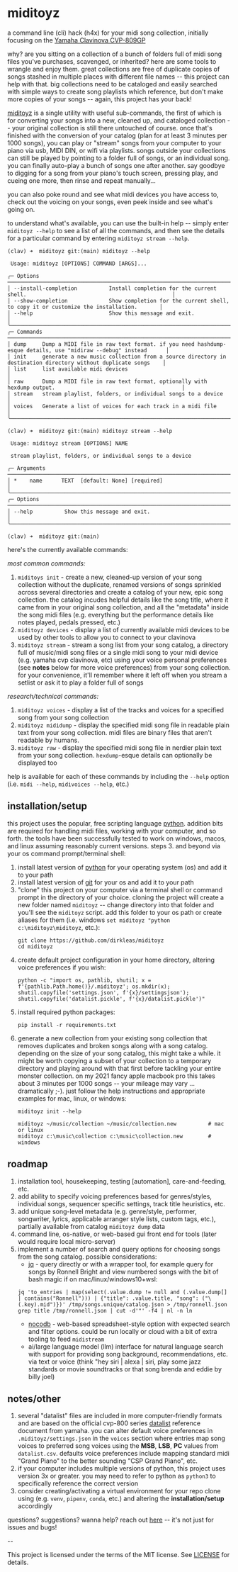 # miditoyz

a command line (cli) hack (h4x) for your midi song collection, initially focusing on the [Yamaha Clavinova CVP-809GP](https://usa.yamaha.com/products/musical_instruments/pianos/clavinova/cvp-809gp/index.html)

why? are you sitting on a collection of a bunch of folders full of midi song files you've purchases, scavenged, or inherited? here are some tools to wrangle and enjoy them. great collections are free of duplicate copies of songs stashed in multiple places with different file names -- this project can help with that. big collections need to be cataloged and easily searched with simple ways to create song playlists which reference, but don't make more copies of your songs -- again, this project has your back!

[miditoyz](miditoyz) is a single utility with useful sub-commands, the first of which is for converting your songs into a new, cleaned up, and cataloged collection -- your original collection is still there untouched of course. once that's finished with the conversion of your catalog (plan for at least 3 minutes per 1000 songs), you can play or "stream" songs from your computer to your piano via usb, MIDI DIN, or wifi via playlists. songs outside your collections can still be played by pointing to a folder full of songs, or an individual song. you can finally auto-play a bunch of songs one after another. say goodbye to digging for a song from your piano's touch screen, pressing play, and cueing one more, then rinse and repeat manually...

you can also poke round and see what midi devices you have access to, check out the voicing on your songs, even peek inside and see what's going on.

to understand what's available, you can use the built-in help -- simply enter `miditoyz --help` to see a list of all the commands, and then see the details for a particular command by entering `miditoyz stream --help`.
```
(clav) ➜  miditoyz git:(main) miditoyz --help

 Usage: miditoyz [OPTIONS] COMMAND [ARGS]...

╭─ Options ────────────────────────────────────────────────────────────────────────────────────────────────────────────╮
│ --install-completion          Install completion for the current shell.                                              │
│ --show-completion             Show completion for the current shell, to copy it or customize the installation.       │
│ --help                        Show this message and exit.                                                            │
╰──────────────────────────────────────────────────────────────────────────────────────────────────────────────────────╯
╭─ Commands ───────────────────────────────────────────────────────────────────────────────────────────────────────────╮
│ dump     Dump a MIDI file in raw text format. if you need hashdump-esque details, use "midiraw --debug" instead      │
│ init     generate a new music collection from a source directory in destination directory without duplicate songs    │
│ list     list available midi devices                                                                                 │
│ raw      Dump a MIDI file in raw text format, optionally with hexdump output.                                        │
│ stream   stream playlist, folders, or individual songs to a device                                                   │
│ voices   Generate a list of voices for each track in a midi file                                                     │
╰──────────────────────────────────────────────────────────────────────────────────────────────────────────────────────╯

(clav) ➜  miditoyz git:(main) miditoyz stream --help

 Usage: miditoyz stream [OPTIONS] NAME

 stream playlist, folders, or individual songs to a device

╭─ Arguments ──────────────────────────────────────────────────────────────────────────────────────────────────────────╮
│ *    name      TEXT  [default: None] [required]                                                                      │
╰──────────────────────────────────────────────────────────────────────────────────────────────────────────────────────╯
╭─ Options ────────────────────────────────────────────────────────────────────────────────────────────────────────────╮
│ --help          Show this message and exit.                                                                          │
╰──────────────────────────────────────────────────────────────────────────────────────────────────────────────────────╯

(clav) ➜  miditoyz git:(main)
```
here's the currently available commands:

*most common commands:*
1. `miditoys init` - create a new, cleaned-up version of your song collection without the duplicate, renamed versions of songs sprinkled across several directories and create a catalog of your new, epic song collection. the catalog incudes helpful details like the song title, where it came from in your original song collection, and all the "metadata" inside the song midi files (e.g. everything but the performance details like notes played, pedals pressed, etc.)
1. `miditoyz devices` - display a list of currently available midi devices to be used by other tools to allow you to connect to your clavinova
1. `miditoyz stream` - stream a song list from your song catalog, a directory full of music/midi song files or a single midi song to your midi device (e.g. yamaha cvp clavinova, etc) using your voice personal preferences (see **notes** below for more voice preferences) from your song collection. for your convenience, it'll remember where it left off when you stream a setlist or ask it to play a folder full of songs

*research/technical commands:*
1. `miditoyz voices` - display a list of the tracks and voices for a specified song from your song collection
1. `miditoyz mididump` - display the specified midi song file in readable plain text from your song collection. midi files are binary files that aren't readable by humans. 
1. `miditoyz raw` - display the specified midi song file in nerdier plain text from your song collection. `hexdump`-esque details can optionally be displayed too

help is available for each of these commands by including the `--help` option (i.e. `midi --help`, `midivoices --help`, etc.)

## installation/setup

this project uses the popular, free scripting language [python](https://www.python.org). addition bits are required for handling midi files, working with your computer, and so forth. the tools have been successfully tested to work on windows, macos, and linux assuming reasonably current versions. steps 3. and beyond via your os command prompt/terminal shell:

1. install latest version of [python](https://www.python.org/downloads/) for your operating system (os) and add it to your path
1. install latest version of [git](https://git-scm.com) for your os and add it to your path
1. "clone" this project on your computer via a terminal shell or command prompt in the directory of your choice. cloning the project will create a new folder named `miditoyz` -- change directory into that folder and you'll see the `miditoyz` script. add this folder to your os path or create aliases for them (i.e. windows `set miditoyz "python c:\miditoyz\miditoyz`, etc.):
    ```
    git clone https://github.com/dirkleas/miditoyz
    cd miditoyz
    ```
1. create default project configuration in your home directory, altering voice preferences if you wish:
    ```
    python -c "import os, pathlib, shutil; x = f'{pathlib.Path.home()}/.miditoyz'; os.mkdir(x); shutil.copyfile('settings.json', f'{x}/settingsjson'); shutil.copyfile('datalist.pickle', f'{x}/datalist.pickle')"
    ```
1. install required python packages:
    ```
    pip install -r requirements.txt
    ```
1. generate a new collection from your existing song collection that removes duplicates and broken songs along with a song catalog. depending on the size of your song catalog, this might take a while. it might be worth copying a subset of your collection to a temporary directory and playing around with that first before tackling your entire monster collection. on my 2021 fancy apple macbook pro this takes about 3 minutes per 1000 songs -- your mileage may vary ... dramatically ;-). just follow the help instructions and appropriate examples for mac, linux, or windows:
    ```
    miditoyz init --help

    miditoyz ~/music/collection ~/music/collection.new          # mac or linux
    miditoyz c:\music\collection c:\music\collection.new        # windows
    ```

## roadmap

1. installation tool, housekeeping, testing [automation], care-and-feeding, etc.
1. add ability to specify voicing preferences based for genres/styles, individual songs, sequencer specific settings, track title heuristics, etc.
1. add unique song-level metadata (e.g. genre/style, performer, songwriter, lyrics, applicable arranger style lists, custom tags, etc.), partially available from catalog `miditoyz dump` data
1. command line, os-native, or web-based gui front end for tools (later would require local micro-server)
1. implement a number of search and query options for choosing songs from the song catalog. possible considerations:
    * [jq](https://jqlang.github.io/jq/) - query directly or with a wrapper tool, for example query for songs by Ronnell Bright and view numbered songs with the bit of bash magic if on mac/linux/windows10+wsl:
    ```
    jq 'to_entries | map(select(.value.dump != null and (.value.dump[] | contains("Ronnell"))) | {"title": .value.title, "song": ("\(.key).mid")})' /tmp/songs.unique/catalog.json > /tmp/ronnell.json
    grep title /tmp/ronnell.json | cut -d'"' -f4 | nl -n ln
    ```
    * [nocodb](https://nocodb.com) - web-based spreadsheet-style option with expected search and filter options. could be run locally or cloud with a bit of extra tooling to feed `midistream`
    * ai/large language model (llm) interface for natural language search with support for providing song background, recommendations, etc. via text or voice (think "hey siri | alexa | siri, play some jazz standards or movie soundtracks or that song brenda and eddie by billy joel)

## notes/other
1. several "datalist" files are included in more computer-friendly formats and are based on the official cvp-800 series [datalist](https://usa.yamaha.com/files/download/other_assets/7/1264707/cvp809_en_dl_c0.pdf) reference document from yamaha. you can alter default voice preferences in `.miditoyz/settings.json` in the `voices` section where entries map song voices to preferred song voices using the **MSB**, **LSB**, **PC** values from `datalist.csv`. defaults voice preferences include mapping standard midi "Grand Piano" to the better sounding "CSP Grand Piano", etc.
1. if your computer includes multiple versions of python, this project uses version 3x or greater. you may need to refer to python as `python3` to specifically reference the correct version
1. consider creating/activating a virtual environment for your repo clone using (e.g. `venv`, `pipenv`, `conda`, etc.) and altering the **installation/setup** accordingly



questions? suggestions? wanna help? reach out [here](https://github.com/dirkleas/miditoyz/issues) -- it's not just for issues and bugs!

--

This project is licensed under the terms of the MIT license. See [LICENSE](LICENSE) for details.
